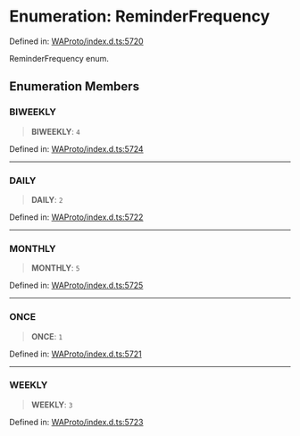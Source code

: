 # Enumeration: ReminderFrequency

Defined in: [WAProto/index.d.ts:5720](https://github.com/Fokusdotid/Baileys/blob/3533fb5d5a1e97f0cc8384505a121b389a346518/WAProto/index.d.ts#L5720)

ReminderFrequency enum.

## Enumeration Members

### BIWEEKLY

> **BIWEEKLY**: `4`

Defined in: [WAProto/index.d.ts:5724](https://github.com/Fokusdotid/Baileys/blob/3533fb5d5a1e97f0cc8384505a121b389a346518/WAProto/index.d.ts#L5724)

***

### DAILY

> **DAILY**: `2`

Defined in: [WAProto/index.d.ts:5722](https://github.com/Fokusdotid/Baileys/blob/3533fb5d5a1e97f0cc8384505a121b389a346518/WAProto/index.d.ts#L5722)

***

### MONTHLY

> **MONTHLY**: `5`

Defined in: [WAProto/index.d.ts:5725](https://github.com/Fokusdotid/Baileys/blob/3533fb5d5a1e97f0cc8384505a121b389a346518/WAProto/index.d.ts#L5725)

***

### ONCE

> **ONCE**: `1`

Defined in: [WAProto/index.d.ts:5721](https://github.com/Fokusdotid/Baileys/blob/3533fb5d5a1e97f0cc8384505a121b389a346518/WAProto/index.d.ts#L5721)

***

### WEEKLY

> **WEEKLY**: `3`

Defined in: [WAProto/index.d.ts:5723](https://github.com/Fokusdotid/Baileys/blob/3533fb5d5a1e97f0cc8384505a121b389a346518/WAProto/index.d.ts#L5723)
